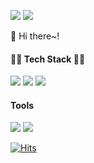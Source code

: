 <img src="https://img.shields.io/badge/hongsb5837@gmail.com-red?style=flat-square&logo=gmail&logoColor=white"/> <img src="https://img.shields.io/badge/SebinHong-blue?style=flat-square&logo=linkedin&logoColor=white"/>

👋 Hi there~!



#### 🤸‍♀️ Tech Stack 🤸‍♂️
<img src="https://img.shields.io/badge/React-black?style=flat-square&logo=react&logoColor=skyblue"/> <img src="https://img.shields.io/badge/React Native-skyblue?style=flat-square&logo=react&logoColor=black"/>
<img src="https://img.shields.io/badge/Swift-orange?style=flat-square&logo=swift&logoColor=white"/>

#### Tools
<img src="https://img.shields.io/badge/Git-red?style=flat-square&logo=git&logoColor=white"/> <img src="https://img.shields.io/badge/Github-purple?style=flat-square&logo=github&logoColor=white"/>

[![Hits](https://hits.seeyoufarm.com/api/count/incr/badge.svg?url=https%3A%2F%2Fgithub.com%2Fhongsebin&count_bg=%23000000&title_bg=%23000000&icon=github.svg&icon_color=%23FFFFFF&title=hits&edge_flat=false)](https://hits.seeyoufarm.com)
